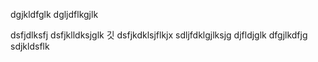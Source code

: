 
dgjkldfglk
dgljdflkgjlk

dsfjdlksfj
dsfjklldksjglk
깃 
dsfjkdklsjflkjx
sdljfdklgjlksjg
djfldjglk
dfgjlkdfjg
sdjkldsflk
